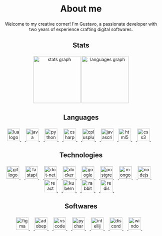<h1 align="center">About me</h1>

###

<p align="center">Welcome to my creative corner! I'm Gustavo, a passionate developer with two years of experience crafting digital softwares.</p>

###

<h2 align="center">Stats</h2>

###

<div align="center">
  <img src="https://github-readme-stats.vercel.app/api?username=scryng&hide_title=false&hide_rank=false&show_icons=true&include_all_commits=true&count_private=true&disable_animations=false&theme=dark&locale=en&hide_border=false&order=1" height="150" alt="stats graph"  />
  <img src="https://github-readme-stats.vercel.app/api/top-langs?username=scryng&locale=en&hide_title=false&layout=compact&card_width=320&langs_count=5&theme=dark&hide_border=false&order=2" height="150" alt="languages graph"  />
</div>

###

<h2 align="center">Languages</h2>

###

<div align="center">
    <a href="https://www.lua.org/docs.html" target="_blank"> <img src="https://skillicons.dev/icons?i=lua" height="40" alt="lua logo" /> <img width="12" /> </a>
    <a href="https://docs.oracle.com/en/java/" target="_blank"> <img src="https://skillicons.dev/icons?i=java" height="40" alt="java logo" /> <img width="12" /> </a>
    <a href="https://docs.python.org/" target="_blank"> <img src="https://skillicons.dev/icons?i=py" height="40" alt="python logo" /> <img width="12" /> </a>
    <a href="https://learn.microsoft.com/en-us/dotnet/csharp/tour-of-csharp/" target="_blank"> <img src="https://skillicons.dev/icons?i=cs" height="40" alt="csharp logo" /> <img width="12" /> </a>
    <a href="https://learn.microsoft.com/pt-br/cpp/" target="_blank"> <img src="https://skillicons.dev/icons?i=cpp" height="40" alt="cplusplus logo" /> <img width="12" /> </a>
    <a href="https://developer.mozilla.org/en-US/docs/Web/JavaScript" target="_blank"> <img src="https://skillicons.dev/icons?i=js" height="40" alt="javascript logo" /><img width="12" /> </a>
    <a href="https://developer.mozilla.org/en-US/docs/Web/HTML" target="_blank"> <img src="https://skillicons.dev/icons?i=html" height="40" alt="html5 logo" /> <img width="12" /> </a>
    <a href="https://developer.mozilla.org/en-US/docs/Web/CSS" target="_blank"> <img src="https://skillicons.dev/icons?i=css" height="40" alt="css3 logo" /> <img width="12" /> </a>
</div>

###

<h2 align="center">Technologies</h2>

###

<div align="center">
    <a href="https://git-scm.com/doc" target="_blank"> <img src="https://skillicons.dev/icons?i=git" height="40" alt="git logo" /> <img width="12" /> </a>
    <a href="https://fastapi.tiangolo.com/" target="_blank"> <img src="https://skillicons.dev/icons?i=fastapi" height="40" alt="fastapi logo" /> <img width="12" /> </a>
    <a href="https://learn.microsoft.com/en-us/dotnet/" target="_blank"> <img src="https://skillicons.dev/icons?i=dotnet" height="40" alt="dot-net logo" /> <img width="12" /> </a>
    <a href="https://docs.docker.com/" target="_blank"> <img src="https://skillicons.dev/icons?i=docker" height="40" alt="docker logo" /> <img width="12" /> </a>
    <a href="https://cloud.google.com/docs" target="_blank"> <img src="https://skillicons.dev/icons?i=gcp" height="40" alt="googlecloud logo" /> <img width="12" /> </a>
    <a href="https://www.postgresql.org/docs/" target="_blank"> <img src="https://skillicons.dev/icons?i=postgres" height="40" alt="postgresql logo" /> <img width="12" /> </a>
    <a href="https://www.mongodb.com/docs/" target="_blank"> <img src="https://skillicons.dev/icons?i=mongodb" height="40" alt="mongodb logo" /> <img width="12" /> </a>
    <a href="https://nodejs.org/en/docs/" target="_blank"> <img src="https://skillicons.dev/icons?i=nodejs" height="40" alt="nodejs logo" /> <img width="12" /> </a>
    <a href="https://react.dev/learn" target="_blank"> <img src="https://skillicons.dev/icons?i=react" height="40" alt="react logo" /> <img width="12" /> </a>
    <a href="https://kubernetes.io/docs/" target="_blank"> <img src="https://skillicons.dev/icons?i=kubernetes" height="40" alt="kubernetes logo" /> <img width="12" /> </a>
    <a href="https://www.rabbitmq.com/documentation.html" target="_blank"> <img src="https://skillicons.dev/icons?i=rabbitmq" height="40" alt="rabbitmq logo"  /> <img width="12" /> </a>
    <a href="https://redis.io/docs/" target="_blank"> <img src="https://skillicons.dev/icons?i=redis" height="40" alt="redis logo"  /> <img width="12" /> </a>
</div>

###

<h2 align="center">Softwares</h2>

###

<div align="center">
    <a href="https://www.figma.com" target="_blank"> <img src="https://skillicons.dev/icons?i=figma" height="40" alt="figma logo" /> <img width="12" /> </a>
    <a href="https://www.adobe.com/br/products/photoshop.html" target="_blank"> <img src="https://skillicons.dev/icons?i=ps" height="40" alt="adobephotoshop logo" /> <img width="12" /> </a>
    <a href="https://code.visualstudio.com" target="_blank"> <img src="https://skillicons.dev/icons?i=vscode" height="40" alt="vscode logo" /> <img width="12" /> </a>
    <a href="https://www.jetbrains.com/pycharm/" target="_blank"> <img src="https://cdn.jsdelivr.net/gh/devicons/devicon/icons/pycharm/pycharm-original.svg" height="40" alt="pycharm logo" /> <img width="12" /> </a>
    <a href="https://www.jetbrains.com/idea/" target="_blank"> <img src="https://cdn.jsdelivr.net/gh/devicons/devicon/icons/intellij/intellij-original.svg" height="40" alt="intellij logo" /> <img width="12" /> </a>
    <a href="https://discord.com" target="_blank"> <img src="https://skillicons.dev/icons?i=discord" height="40" alt="discord logo" /> <img width="12" /> </a>
    <a href="https://www.microsoft.com/pt-br/windows/" target="_blank"> <img src="https://skillicons.dev/icons?i=windows" height="40" alt="windows logo" /> <img width="12" /> </a>
</div>

###